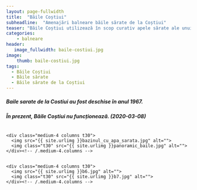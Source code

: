 ```yaml
---
layout: page-fullwidth
title:  "Băile Coștiui"
subheadline:  "Amenajări balneare băile sărate de la Coștiui"
teaser: "Băile Coștiui utilizează în scop curativ apele sărate ale unui lac, format prin prăbușirea unei vechi ocne de sare."
categories:
    - balneare
header:
   image_fullwidth: baile-costiui.jpg
image:
    thumb: baile-costiui.jpg  
tags:
  - Băile Coștiui
  - Băile sărate
  - Băile sărate de la Coștiui
---
```

##### Baile sarate de la Costiui au fost deschise în anul 1967.
##### În prezent, Băile Coștiui nu funcționează. (2020-03-08)

<!--more-->

<div class="row">
    <div class="medium-8 columns t30">
    <img src="{{ site.urlimg }}bazin_costiui.jpg" alt="">
    </div><!-- /.medium-8.columns -->

    <div class="medium-4 columns t30">
      <img src="{{ site.urlimg }}bazinul_cu_apa_sarata.jpg" alt="">
      <img class="t30" src="{{ site.urlimg }}panoramic_baile.jpg" alt="">
    </div><!-- /.medium-4.columns -->
</div><!-- /.row -->

<div class="row">
    <div class="medium-8 columns t30">
    <img src="{{ site.urlimg }}baile-costiui.jpg" alt="">
    </div><!-- /.medium-8.columns -->

    <div class="medium-4 columns t30">
      <img src="{{ site.urlimg }}b6.jpg" alt="">
      <img class="t30" src="{{ site.urlimg }}b7.jpg" alt="">
    </div><!-- /.medium-4.columns -->
</div><!-- /.row -->

